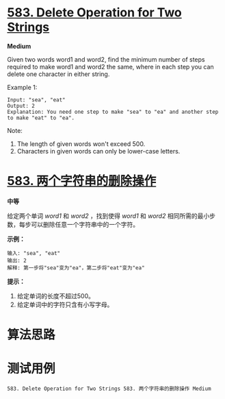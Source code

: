 # [583. Delete Operation for Two Strings][enTitle]

**Medium**

Given two words word1 and word2, find the minimum number of steps required to make word1 and word2 the same, where in each step you can delete one character in either string.

Example 1:

```
Input: "sea", "eat"
Output: 2
Explanation: You need one step to make "sea" to "ea" and another step to make "eat" to "ea".

```



Note:

1. The length of given words won't exceed 500. 
2. Characters in given words can only be lower-case letters.




# [583. 两个字符串的删除操作][cnTitle]

**中等**

给定两个单词  *word1* 和  *word2* ，找到使得  *word1* 和  *word2* 相同所需的最小步数，每步可以删除任意一个字符串中的一个字符。



**示例：** 

```
输入: "sea", "eat"
输出: 2
解释: 第一步将"sea"变为"ea"，第二步将"eat"变为"ea"

```



**提示：** 

1. 给定单词的长度不超过500。 
2. 给定单词中的字符只含有小写字母。




# 算法思路

# 测试用例
```
583. Delete Operation for Two Strings 583. 两个字符串的删除操作 Medium
```

[enTitle]: https://leetcode.com/problems/delete-operation-for-two-strings/
[cnTitle]: https://leetcode-cn.com/problems/delete-operation-for-two-strings/
